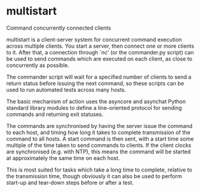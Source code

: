 multistart
==========

Command concurrently connected clients

multistart is a client-server system for concurrent command
execution across multiple clients. You start a server, then
connect one or more clients to it. After that, a connection
through `nc' (or the commander.py script) can be used to send
commands which are executed on each client, as close to
concurrently as possible.

The commander script will wait for a specified number of
clients to send a return status before issuing the next
command, so these scripts can be used to run automated tests
across many hosts.

The basic mechanism of action uses the asyncore and asynchat
Python standard library modules to define a line-oriented
protocol for sending commands and returning exit statuses.

The commands are synchronised by having the server issue the
command to each host, and timing how long it takes to complete
transmission of the command to all hosts. A start command is
then sent, with a start time some multiple of the time taken
to send commands to clients. If the client clocks are
synchronised (e.g. with NTP), this means the command will
be started at approximately the same time on each host.

This is most suited for tasks which take a long time to complete,
relative to the transmission time, though obviously it can
also be used to perform start-up and tear-down steps before
or after a test.
